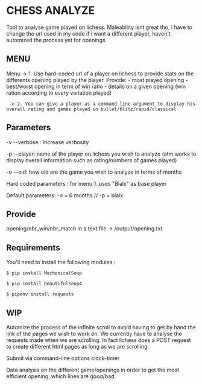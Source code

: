 # CHESS ANALYZE

Tool to analyse game played on lichess. Maleability isnt great tho, i have to change the url used in my code if i want a different player, haven't automized the process yet for openings

MENU
------------

Menu -> 1. Use hard-coded url of a player on lichess to provide stats on the differents opening played by the player. Provide:
                - most played opening
                - best/worst opening in term of win ratio
                - details on a given opening (win ration according to every variation played)
           
     -> 2. You can give a player as a command line argument to display his overall rating and games played in bullet/blitz/rapid/classical


Parameters
------------

-v --verbose : increase verbosity

-p --player: name of the player on lichess you wish to analyze (atm works to display overall information such as rating/numbers of games played)

-o --old: how old are the game you wish to analyze in terms of months

Hard coded parameters : for menu 1. uses "Bialx" as base player

Default parameters: -o = 6 months // -p = bialx


Provide
------------
opening/nbr_win/nbr_match in a text file -> /output/opening.txt


Requirements
------------

You'll need to install the following modules :


    $ pip install MechanicalSoup

    $ pip install beautifulsoup4

    $ pipenv install requests

WIP
------------

Automize the process of the infinite scroll to avoid having to get by hand the link of the pages we wish to work on. We currently have to analyse the requests made when we are scrolling. In fact lichess does a POST request to create different html pages as long as we are scrolling.

Submit via command-line options clock-timer

Data analysis on the different game/openings in order to get the most efficient opening, which lines are good/bad.  
